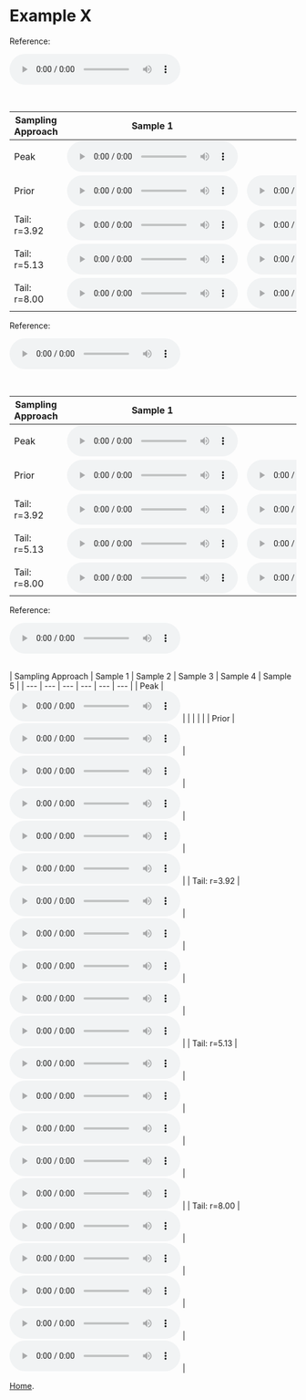# Example X

Reference:          
<p><audio src="Example 1/reference.wav" controls></audio></p>
<br>

| Sampling Approach | Sample 1 | Sample 2 | Sample 3 | Sample 4 | Sample 5 |
| --- | --- | --- | --- | --- | --- |
| Peak  | <audio src="Example 1/peak/sample_1.wav" controls></audio> | | | | |
| Prior | <audio src="Example 1/prior/sample_1.wav" controls></audio> | <audio src="Example 1/prior/sample_2.wav" controls></audio> | <audio src="Example 1/prior/sample_3.wav" controls></audio> | <audio src="Example 1/prior/sample_4.wav" controls></audio> | <audio src="Example 1/prior/sample_5.wav" controls></audio> |
| Tail: r=3.92 | <audio src="Example 1/tail392/sample_1.wav" controls></audio> | <audio src="Example 1/tail392/sample_2.wav" controls></audio> | <audio src="Example 1/tail392/sample_3.wav" controls></audio> | <audio src="Example 1/tail392/sample_4.wav" controls></audio> | <audio src="Example 1/tail392/sample_5.wav" controls></audio> |
| Tail: r=5.13 | <audio src="Example 1/tail513/sample_1.wav" controls></audio> | <audio src="Example 1/tail513/sample_2.wav" controls></audio> | <audio src="Example 1/tail513/sample_3.wav" controls></audio> | <audio src="Example 1/tail513/sample_4.wav" controls></audio> | <audio src="Example 1/tail513/sample_5.wav" controls></audio> |
| Tail: r=8.00 | <audio src="Example 1/tail8/sample_1.wav" controls></audio> | <audio src="Example 1/tail8/sample_2.wav" controls></audio> | <audio src="Example 1/tail8/sample_3.wav" controls></audio> | <audio src="Example 1/tail8/sample_4.wav" controls></audio> | <audio src="Example 1/tail8/sample_5.wav" controls></audio> |


Reference:          
<p><audio src="vae_f0_samples/Example1/reference.wav" controls></audio></p>
<br>

| Sampling Approach | Sample 1 | Sample 2 | Sample 3 | Sample 4 | Sample 5 |
| --- | --- | --- | --- | --- | --- |
| Peak  | <audio src="vae_f0_samples/Example1/peak/sample_1.wav" controls></audio> | | | | |
| Prior | <audio src="vae_f0_samples/Example1/prior/sample_1.wav" controls></audio> | <audio src="vae_f0_samples/Example1/prior/sample_2.wav" controls></audio> | <audio src="vae_f0_samples/Example1/prior/sample_3.wav" controls></audio> | <audio src="vae_f0_samples/Example1/prior/sample_4.wav" controls></audio> | <audio src="vae_f0_samples/Example1/prior/sample_5.wav" controls></audio> |
| Tail: r=3.92 | <audio src="vae_f0_samples/Example1/tail392/sample_1.wav" controls></audio> | <audio src="vae_f0_samples/Example1/tail392/sample_2.wav" controls></audio> | <audio src="vae_f0_samples/Example1/tail392/sample_3.wav" controls></audio> | <audio src="vae_f0_samples/Example1/tail392/sample_4.wav" controls></audio> | <audio src="vae_f0_samples/Example1/tail392/sample_5.wav" controls></audio> |
| Tail: r=5.13 | <audio src="vae_f0_samples/Example1/tail513/sample_1.wav" controls></audio> | <audio src="vae_f0_samples/Example1/tail513/sample_2.wav" controls></audio> | <audio src="vae_f0_samples/Example1/tail513/sample_3.wav" controls></audio> | <audio src="vae_f0_samples/Example1/tail513/sample_4.wav" controls></audio> | <audio src="vae_f0_samples/Example1/tail513/sample_5.wav" controls></audio> |
| Tail: r=8.00 | <audio src="vae_f0_samples/Example1/tail8/sample_1.wav" controls></audio> | <audio src="vae_f0_samples/Example1/tail8/sample_2.wav" controls></audio> | <audio src="vae_f0_samples/Example1/tail8/sample_3.wav" controls></audio> | <audio src="vae_f0_samples/Example1/tail8/sample_4.wav" controls></audio> | <audio src="vae_f0_samples/Example1/tail8/sample_5.wav" controls></audio> |

Reference:          
<p><audio src="vae_f0_samples/Example2/reference.wav" controls></audio></p>
<br>
| Sampling Approach | Sample 1 | Sample 2 | Sample 3 | Sample 4 | Sample 5 |
| --- | --- | --- | --- | --- | --- |
| Peak  | <audio src=“vae_f0_samples/Example2/peak/sample_1.wav" controls></audio> | | | | |
| Prior | <audio src=“vae_f0_samples/Example2/prior/sample_1.wav" controls></audio> | <audio src=“vae_f0_samples/Example2/prior/sample_2.wav" controls></audio> | <audio src=“vae_f0_samples/Example2/prior/sample_3.wav" controls></audio> | <audio src=“vae_f0_samples/Example2/prior/sample_4.wav" controls></audio> | <audio src=“vae_f0_samples/Example2/prior/sample_5.wav" controls></audio> |
| Tail: r=3.92 | <audio src=“vae_f0_samples/Example2/tail392/sample_1.wav" controls></audio> | <audio src=“vae_f0_samples/Example2/tail392/sample_2.wav" controls></audio> | <audio src=“vae_f0_samples/Example2/tail392/sample_3.wav" controls></audio> | <audio src=“vae_f0_samples/Example2/tail392/sample_4.wav" controls></audio> | <audio src=“vae_f0_samples/Example2/tail392/sample_5.wav" controls></audio> |
| Tail: r=5.13 | <audio src=“vae_f0_samples/Example2/tail513/sample_1.wav" controls></audio> | <audio src=“vae_f0_samples/Example2/tail513/sample_2.wav" controls></audio> | <audio src=“vae_f0_samples/Example2/tail513/sample_3.wav" controls></audio> | <audio src=“vae_f0_samples/Example2/tail513/sample_4.wav" controls></audio> | <audio src=“vae_f0_samples/Example2/tail513/sample_5.wav" controls></audio> |
| Tail: r=8.00 | <audio src=“vae_f0_samples/Example2/tail8/sample_1.wav" controls></audio> | <audio src=“vae_f0_samples/Example2/tail8/sample_2.wav" controls></audio> | <audio src=“vae_f0_samples/Example2/tail8/sample_3.wav" controls></audio> | <audio src=“vae_f0_samples/Example2/tail8/sample_4.wav" controls></audio> | <audio src=“vae_f0_samples/Example2/tail8/sample_5.wav" controls></audio> |

  
[Home](https://d-byrne1.github.io/mscproject/).
